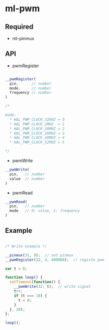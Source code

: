 # ml-pwm

## Required

* ml-pinmux

## API

* pwmRegister

``` js

__pwmRegister(
  pin,      // number
  mode,     // number
  frequency // number
)

/*

mode:
  * HAL_PWM_CLOCK_32KHZ = 0
  * HAL_PWM_CLOCK_2MHZ  = 1
  * HAL_PWM_CLOCK_20MHZ = 2
  * HAL_PWM_CLOCK_26MHZ = 3
  * HAL_PWM_CLOCK_40MHZ = 4
  * HAL_PWM_CLOCK_52MHZ = 5

*/

```

* pwmWrite

``` js
__pwmWrite(
  pin,   // number
  value  // number
)

```

* pwmRead

``` js
__pwmRead(
  pin,   // number
  mode   // 0: value, 1: frequency
)

```


## Example

``` js

/* Write example */

__pinmux(31, 9);  // set pinmux
__pwmRegister(32, 4, 400000);  // registe pwm

var t = 0;

function loop() {
  setTimeout(function() {
    __pwmWrite(32, t);  // write signal
    t++;
    if (t === 10) {
      t = 0;
    }
  }, 20);
};

loop();
```

